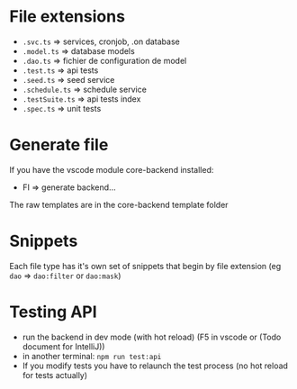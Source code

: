 


# File extensions

* `.svc.ts` => services, cronjob, .on database
* `.model.ts` => database models
* `.dao.ts` => fichier de configuration de model
* `.test.ts` => api tests
* `.seed.ts` => seed service
* `.schedule.ts` => schedule service
* `.testSuite.ts` => api tests index
* `.spec.ts` => unit tests


# Generate file

If you have the vscode module core-backend installed:
* FI => generate backend...

The raw templates are in the core-backend template folder


# Snippets

Each file type has it's own set of snippets that begin by file extension (eg `dao` => `dao:filter` or `dao:mask`)


# Testing API

* run the backend in dev mode (with hot reload) (F5 in vscode or (Todo document for IntelliJ))
* in another terminal: `npm run test:api`
* If you modify tests you have to relaunch the test process (no hot reload for tests actually)